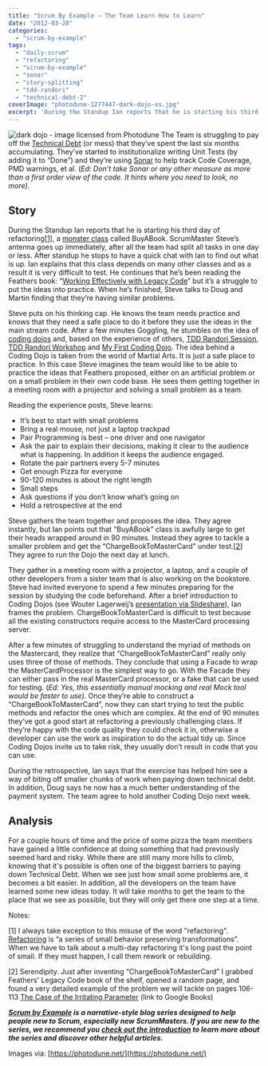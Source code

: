 ```yaml
---
title: "Scrum By Example – The Team Learn How to Learn"
date: "2012-03-28"
categories: 
  - "scrum-by-example"
tags: 
  - "daily-scrum"
  - "refactoring"
  - "scrum-by-example"
  - "sonar"
  - "story-splitting"
  - "tdd-randori"
  - "technical-debt-2"
coverImage: "photodune-1277447-dark-dojo-xs.jpg"
excerpt: 'During the Standup Ian reports that he is starting his third day of'
---
```


![dark dojo - image licensed from Photodune](src/content/blog/scrummaster-tales-the-team-learn-how-to-learn/images/photodune-1277447-dark-dojo-xs.jpg) The Team is struggling to pay off the [Technical Debt](https://agilepainrelief.com/blog/scrummaster-tales-stop-digging-new-holes.html) (or mess) that they’ve spent the last six months accumulating. They’ve started to institutionalize writing Unit Tests (by adding it to “Done”) and they’re using [Sonar](https://www.sonarsource.org/) to help track Code Coverage, PMD warnings, et al. (_Ed: Don’t take Sonar or any other measure as more than a first order view of the code. It hints where you need to look, no more)._

## Story

During the Standup Ian reports that he is starting his third day of refactoring\[[1](#footnotes)\], a [monster class](https://lostechies.com/chrismissal/2009/05/28/anti-patterns-and-worst-practices-monster-objects/) called BuyABook. ScrumMaster Steve’s antenna goes up immediately, after all the team had split all tasks in one day or less. After standup he stops to have a quick chat with Ian to find out what is up. Ian explains that this class depends on many other classes and as a result it is very difficult to test. He continues that he’s been reading the Feathers book: “[Working Effectively with Legacy Code](https://www.amazon.com/Working-Effectively-Legacy-Michael-Feathers/dp/0131177052/&tag=notesfromatoo-20)” but it’s a struggle to put the ideas into practice. When he’s finished, Steve talks to Doug and Martin finding that they’re having similar problems.

Steve puts on his thinking cap. He knows the team needs practice and knows that they need a safe place to do it before they use the ideas in the main stream code. After a few minutes Goggling, he stumbles on the idea of [coding dojos](https://codingdojo.org/) and, based on the experience of others, [TDD Randori Session](/blog/tdd-randori-session.html), [TDD Randori Workshop](/blog/tdd-randori-workshop.html) and [My First Coding Dojo](https://www.lagerweij.com/2011/06/23/my-first-coding-dojo/). The idea behind a Coding Dojo is taken from the world of Martial Arts. It is just a safe place to practice. In this case Steve imagines the team would like to be able to practice the ideas that Feathers proposed, either on an artificial problem or on a small problem in their own code base. He sees them getting together in a meeting room with a projector and solving a small problem as a team.<!--more-->

Reading the experience posts, Steve learns:

- It’s best to start with small problems
- Bring a real mouse, not just a laptop trackpad
- Pair Programming is best – one driver and one navigator
- Ask the pair to explain their decisions, making it clear to the audience what is happening. In addition it keeps the audience engaged.
- Rotate the pair partners every 5-7 minutes
- Get enough Pizza for everyone
- 90-120 minutes is about the right length
- Small steps
- Ask questions if you don’t know what’s going on
- Hold a retrospective at the end

Steve gathers the team together and proposes the idea. They agree instantly, but Ian points out that “BuyABook” class is awfully large to get their heads wrapped around in 90 minutes. Instead they agree to tackle a smaller problem and get the “ChargeBookToMasterCard” under test.\[[2](#footnotes)\] They agree to run the Dojo the next day at lunch.

They gather in a meeting room with a projector, a laptop, and a couple of other developers from a sister team that is also working on the bookstore. Steve had invited everyone to spend a few minutes preparing for the session by studying the code beforehand. After a brief introduction to Coding Dojos (see Wouter Lagerweij’s [presentation via Slideshare](https://www.slideshare.net/wouterla/coding-dojo-in-5-minutes)), Ian frames the problem. ChargeBookToMasterCard is difficult to test because all the existing constructors require access to the MasterCard processing server.

After a few minutes of struggling to understand the myriad of methods on the Mastercard, they realize that “ChargeBookToMasterCard” really only uses three of those of methods. They conclude that using a Facade to wrap the MasterCardProcessor is the simplest way to go. With the Facade they can either pass in the real MasterCard processor, or a fake that can be used for testing. (_Ed: Yes, this essentially manual mocking and real Mock tool would be faster to use)._ Once they’re able to construct a “ChargeBookToMasterCard”, now they can start trying to test the public methods and refactor the ones which are complex. At the end of 90 minutes they’ve got a good start at refactoring a previously challenging class. If they’re happy with the code quality they could check it in, otherwise a developer can use the work as inspiration to do the actual tidy up. Since Coding Dojos invite us to take risk, they usually don’t result in code that you can use.

During the retrospective, Ian says that the exercise has helped him see a way of biting off smaller chunks of work when paying down technical debt. In addition, Doug says he now has a much better understanding of the payment system. The team agree to hold another Coding Dojo next week.

## Analysis

For a couple hours of time and the price of some pizza the team members have gained a little confidence at doing something that had previously seemed hard and risky. While there are still many more hills to climb, knowing that it's possible is often one of the biggest barriers to paying down Technical Debt. When we see just how small some problems are, it becomes a bit easier. In addition, all the developers on the team have learned some new ideas today. It will take months to get the team to the place that we see as possible, but they will only get there one step at a time.

Notes:

\[1\] I always take exception to this misuse of the word "refactoring". [Refactoring](https://refactoring.com/) is “a series of small behavior preserving transformations”. When we have to talk about a multi-day refactoring it's long past the point of small. If they must happen, I call them rework or rebuilding.

\[2\] Serendipity. Just after inventing “ChargeBookToMasterCard” I grabbed Feathers' Legacy Code book of the shelf, opened a random page, and found a very detailed example of the problem we will tackle on pages 106-113 [The Case of the Irritating Parameter](https://books.google.ca/books?id=fB6s_Z6g0gIC&pg=PT134&lpg=PT134&dq=The+Case+of+the+Irritating+Parameter&source=bl&ots=Z4MpQDGSGj&sig=ZUoXSwSDotI7aginC7KnklaOHzE&hl=en&sa=X&ei=KzJzT5nzI8i9gAflru1S&ved=0CB8Q6AEwAA#v=onepage&q=The%20Case%20of%20the%20Irritating%20Parameter&f=false) (link to Google Books)

_**[Scrum by Example](/blog/category/scrum-by-example) is a narrative-style blog series designed to help people new to Scrum, especially new ScrumMasters. If you are new to the series, we recommend you [check out the introduction](/blog/scrum-by-example.html) to learn more about the series and discover other helpful articles.**_

Images via: [https://photodune.net/](https://photodune.net/)
